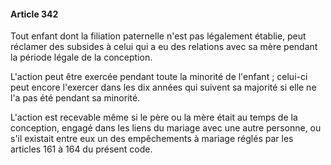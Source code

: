 #### Article 342

Tout enfant dont la filiation paternelle n'est pas légalement établie, peut réclamer des subsides à celui qui a eu des relations avec sa mère pendant la période légale de la conception.

L'action peut être exercée pendant toute la minorité de l'enfant ; celui-ci peut encore l'exercer dans les dix années qui suivent sa majorité si elle ne l'a pas été pendant sa minorité.

L'action est recevable même si le père ou la mère était au temps de la conception, engagé dans les liens du mariage avec une autre personne, ou s'il existait entre eux un des empêchements à mariage réglés par les articles 161 à 164 du présent code.

